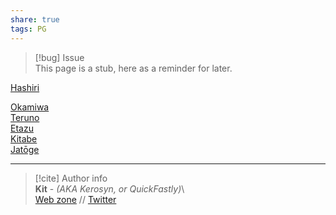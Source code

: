 ```yaml
---  
share: true  
tags: PG  
---  
```

> [!bug] Issue  
> This page is a stub, here as a reminder for later.  
  
[Hashiri](./Hashiri)  
  
[Okamiwa](./Okamiwa)  
[Teruno](./Teruno)  
[Etazu](./Etazu)  
[Kitabe](./Kitabe)  
[Jatōge](./Jat%C5%8Dge)  
  
-----  
> [!cite] Author info  
> **Kit** - *(AKA Kerosyn, or QuickFastly)*\  
> [Web zone](https://kitabe.link) // [Twitter](https://twitter.com/Kerosyn_)